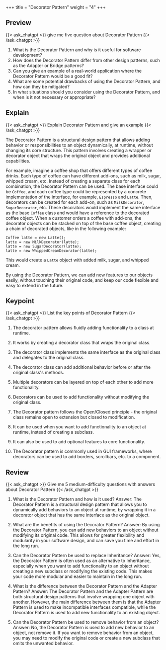 +++
title = "Decorator Pattern"
weight = "4"
+++
## Preview
{{< ask_chatgpt >}}
give me five question about Decorator Pattern
{{< /ask_chatgpt >}}



1. What is the Decorator Pattern and why is it useful for software development?
2. How does the Decorator Pattern differ from other design patterns, such as the Adapter or Bridge patterns? 
3. Can you give an example of a real-world application where the Decorator Pattern would be a good fit? 
4. What are some potential drawbacks of using the Decorator Pattern, and how can they be mitigated? 
5. In what situations should you consider using the Decorator Pattern, and when is it not necessary or appropriate?   

## Explain
{{< ask_chatgpt >}}
Explain Decorator Pattern and give an example
{{< /ask_chatgpt >}}



The Decorator Pattern is a structural design pattern that allows adding behavior or responsibilities to an object dynamically, at runtime, without changing its core structure. This pattern involves creating a wrapper or decorator object that wraps the original object and provides additional capabilities.

For example, imagine a coffee shop that offers different types of coffee drinks. Each type of coffee can have different add-ons, such as milk, sugar, whipped cream, etc. Instead of creating a separate class for each combination, the Decorator Pattern can be used. The base interface could be `Coffee`, and each coffee type could be represented by a concrete implementation of the interface, for example, `Espresso` and `Latte`. Then, decorators can be created for each add-on, such as `MilkDecorator`, `SugarDecorator`, etc. These decorators would implement the same interface as the base `Coffee` class and would have a reference to the decorated coffee object. When a customer orders a coffee with add-ons, the decorator objects can be stacked on top of the base coffee object, creating a chain of decorated objects, like in the following example:

```
Coffee latte = new Latte();
latte = new MilkDecorator(latte);
latte = new SugarDecorator(latte);
latte = new WhippedCreamDecorator(latte);
```

This would create a `Latte` object with added milk, sugar, and whipped cream.

By using the Decorator Pattern, we can add new features to our objects easily, without touching their original code, and keep our code flexible and easy to extend in the future.   

## Keypoint
{{< ask_chatgpt >}}
List the key points of Decorator Pattern
{{< /ask_chatgpt >}}



1. The decorator pattern allows fluidly adding functionality to a class at runtime.

2. It works by creating a decorator class that wraps the original class.

3. The decorator class implements the same interface as the original class and delegates to the original class.

4. The decorator class can add additional behavior before or after the original class's methods.

5. Multiple decorators can be layered on top of each other to add more functionality.

6. Decorators can be used to add functionality without modifying the original class.

7. The Decorator pattern follows the Open/Closed principle - the original class remains open to extension but closed to modification.

8. It can be used when you want to add functionality to an object at runtime, instead of creating a subclass.

9. It can also be used to add optional features to core functionality.

10. The Decorator pattern is commonly used in GUI frameworks, where decorators can be used to add borders, scrollbars, etc. to a component.   

## Review
{{< ask_chatgpt >}}
Give me 5 medium-difficulty questions with answers about Decorator Pattern
{{< /ask_chatgpt >}}



1. What is the Decorator Pattern and how is it used?
Answer: The Decorator Pattern is a structural design pattern that allows you to dynamically add behaviors to an object at runtime, by wrapping it in a decorator object that has the same interface as the original object.

2. What are the benefits of using the Decorator Pattern?
Answer: By using the Decorator Pattern, you can add new behaviors to an object without modifying its original code. This allows for greater flexibility and modularity in your software design, and can save you time and effort in the long run.

3. Can the Decorator Pattern be used to replace Inheritance?
Answer: Yes, the Decorator Pattern is often used as an alternative to Inheritance, especially when you want to add functionality to an object without creating a new subclass or modifying the existing code. This makes your code more modular and easier to maintain in the long run.

4. What is the difference between the Decorator Pattern and the Adapter Pattern?
Answer: The Decorator Pattern and the Adapter Pattern are both structural design patterns that involve wrapping one object with another. However, the main difference between them is that the Adapter Pattern is used to make incompatible interfaces compatible, while the Decorator Pattern is used to add new functionality to an existing object.

5. Can the Decorator Pattern be used to remove behavior from an object?
Answer: No, the Decorator Pattern is used to add new behavior to an object, not remove it. If you want to remove behavior from an object, you may need to modify the original code or create a new subclass that omits the unwanted behavior.   

